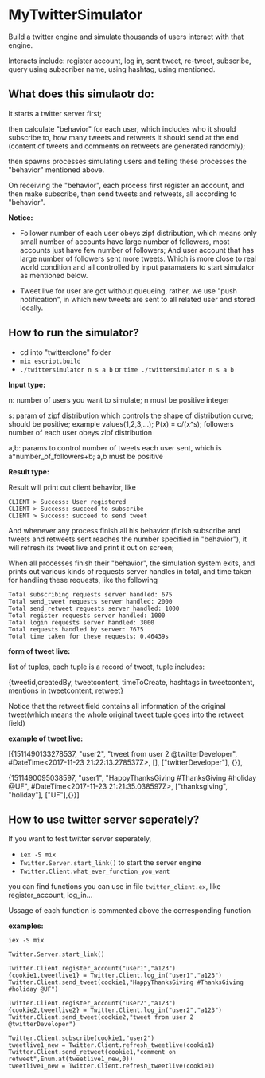 # MyTwitterSimulator
Build a twitter engine and simulate thousands of users interact with that engine.

Interacts include: register account, log in, sent tweet, re-tweet, subscribe, query using subscriber name, using hashtag, using mentioned.   

## What does this simulaotr do:

It starts a twitter server first;

then calculate "behavior" for each user, which includes who it should subscribe to, how many tweets and retweets it should send at the end (content of tweets and comments on retweets are generated randomly);
   
then spawns processes simulating users and telling these processes the "behavior" mentioned above.
   
On receiving the "behavior", each process first register an account, and then make subscribe, then send tweets and retweets, all according to "behavior".
   
****Notice:****

* Follower number of each user obeys zipf distribution, which means only small number of accounts have large number of followers, most accounts just have few number of followers; And user account that has large number of followers sent more tweets. Which is more close to real world condition and all controlled by input paramaters to start simulator as mentioned below.   

* Tweet live for user are got without queueing, rather, we use "push notification", in which new tweets are sent to all related user and stored locally.

## How to run the simulator?

* cd into "twitterclone" folder
* `mix escript.build`
* `./twittersimulator n s a b`  or  `time ./twittersimulator n s a b`
  
****Input type:****

n: number of users you want to simulate; n must be positive integer

s: param of zipf distribution which controls the shape of distribution curve; should be positive; example values(1,2,3,...); P(x) = c/(x^s); followers number of each user obeys zipf distribution
   
a,b: params to control number of tweets each user sent, which is a*number_of_followers+b; a,b must be positive

****Result type:****

Result will print out client behavior, like 

    CLIENT > Success: User registered
    CLIENT > Success: succeed to subscribe
    CLIENT > Success: succeed to send tweet
   
And whenever any process finish all his behavior (finish subscribe and tweets and retweets sent reaches the number specified in "behavior"), it will refresh its tweet live and print it out on screen;

When all processes finish their "behavior", the simulation system exits, and prints out various kinds of requests server handles in total, and time taken for handling these requests, like the following

    Total subscribing requests server handled: 675
    Total send_tweet requests server handled: 2000
    Total send_retweet requests server handled: 1000
    Total register requests server handled: 1000
    Total login requests server handled: 3000  
    Total requests handled by server: 7675
    Total time taken for these requests: 0.46439s

****form of tweet live:****
   
list of tuples, each tuple is a record of tweet, tuple includes:
   
{tweetid,createdBy, tweetcontent, timeToCreate, hashtags in tweetcontent, mentions in tweetcontent, retweet}
  
Notice that the retweet field contains all information of the original tweet(which means the whole original tweet tuple goes into the retweet field)

****example of tweet live:****

[{1511490133278537, "user2", "tweet from user 2 @twitterDeveloper", #DateTime<2017-11-23 21:22:13.278537Z>, [], ["twitterDeveloper"], {}},

 {1511490095038597, "user1", "HappyThanksGiving #ThanksGiving #holiday @UF", #DateTime<2017-11-23 21:21:35.038597Z>, ["thanksgiving", "holiday"], ["UF"],{}}]

## How to use twitter server seperately?
  
If you want to test twitter server seperately, 
  
* `iex -S mix`
* `Twitter.Server.start_link()`     to start the server engine
* `Twitter.Client.what_ever_function_you_want`    
   
you can find functions you can use in file `twitter_client.ex`, like register_account, log_in...

Ussage of each function is commented above the corresponding function

****examples:****

    iex -S mix
    
    Twitter.Server.start_link()
    
    Twitter.Client.register_account("user1","a123")
    {cookie1,tweetlive1} = Twitter.Client.log_in("user1","a123")
    Twitter.Client.send_tweet(cookie1,"HappyThanksGiving #ThanksGiving #holiday @UF")
    
    Twitter.Client.register_account("user2","a123")
    {cookie2,tweetlive2} = Twitter.Client.log_in("user2","a123")
    Twitter.Client.send_tweet(cookie2,"tweet from user 2 @twitterDeveloper")
    
    Twitter.Client.subscribe(cookie1,"user2")
    tweetlive1_new = Twitter.Client.refresh_tweetlive(cookie1)
    Twitter.Client.send_retweet(cookie1,"comment on retweet",Enum.at(tweetlive1_new,0))
    tweetlive1_new = Twitter.Client.refresh_tweetlive(cookie1)
